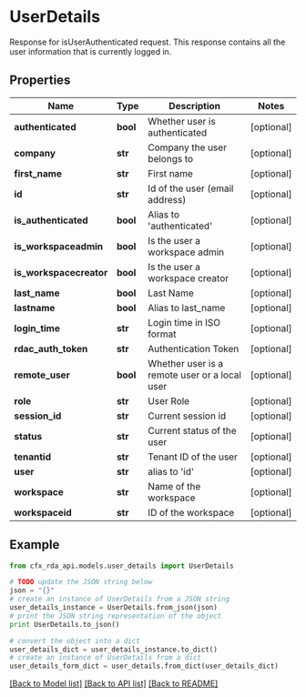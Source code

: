 # UserDetails

Response for isUserAuthenticated request. This response contains all the user information that is currently logged in.

## Properties
Name | Type | Description | Notes
------------ | ------------- | ------------- | -------------
**authenticated** | **bool** | Whether user is authenticated | [optional] 
**company** | **str** | Company the user belongs to | [optional] 
**first_name** | **str** | First name | [optional] 
**id** | **str** | Id of the user (email address) | [optional] 
**is_authenticated** | **bool** | Alias to &#39;authenticated&#39; | [optional] 
**is_workspaceadmin** | **bool** | Is the user a workspace admin | [optional] 
**is_workspacecreator** | **bool** | Is the user a workspace creator | [optional] 
**last_name** | **bool** | Last Name | [optional] 
**lastname** | **bool** | Alias to last_name | [optional] 
**login_time** | **str** | Login time in ISO format | [optional] 
**rdac_auth_token** | **str** | Authentication Token | [optional] 
**remote_user** | **bool** | Whether user is a remote user or a local user | [optional] 
**role** | **str** | User Role | [optional] 
**session_id** | **str** | Current session id | [optional] 
**status** | **str** | Current status of the user | [optional] 
**tenantid** | **str** | Tenant ID of the user | [optional] 
**user** | **str** | alias to &#39;id&#39; | [optional] 
**workspace** | **str** | Name of the workspace | [optional] 
**workspaceid** | **str** | ID of the workspace | [optional] 

## Example

```python
from cfx_rda_api.models.user_details import UserDetails

# TODO update the JSON string below
json = "{}"
# create an instance of UserDetails from a JSON string
user_details_instance = UserDetails.from_json(json)
# print the JSON string representation of the object
print UserDetails.to_json()

# convert the object into a dict
user_details_dict = user_details_instance.to_dict()
# create an instance of UserDetails from a dict
user_details_form_dict = user_details.from_dict(user_details_dict)
```
[[Back to Model list]](../README.md#documentation-for-models) [[Back to API list]](../README.md#documentation-for-api-endpoints) [[Back to README]](../README.md)


